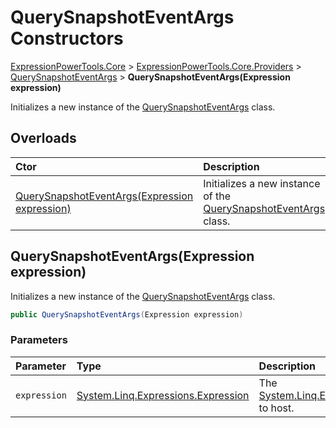 ﻿# QuerySnapshotEventArgs Constructors

[ExpressionPowerTools.Core](ExpressionPowerTools.Core.a.md) > [ExpressionPowerTools.Core.Providers](ExpressionPowerTools.Core.Providers.n.md) > [QuerySnapshotEventArgs](ExpressionPowerTools.Core.Providers.QuerySnapshotEventArgs.cs.md) > **QuerySnapshotEventArgs(Expression expression)**

Initializes a new instance of the [QuerySnapshotEventArgs](ExpressionPowerTools.Core.Providers.QuerySnapshotEventArgs.cs.md) class.

## Overloads

| Ctor | Description |
| :-- | :-- |
| [QuerySnapshotEventArgs(Expression expression)](#ctor-0) | Initializes a new instance of the [QuerySnapshotEventArgs](ExpressionPowerTools.Core.Providers.QuerySnapshotEventArgs.cs.md) class. |

<a name="#ctor-0"></a>
## QuerySnapshotEventArgs(Expression expression)

Initializes a new instance of the [QuerySnapshotEventArgs](ExpressionPowerTools.Core.Providers.QuerySnapshotEventArgs.cs.md) class.

```csharp
public QuerySnapshotEventArgs(Expression expression)
```

### Parameters

| Parameter | Type | Description |
| :-- | :-- | :-- |
| `expression` | [System.Linq.Expressions.Expression](https://docs.microsoft.com/dotnet/api/system.linq.expressions.expression) | The [System.Linq.Expressions.Expression](https://docs.microsoft.com/dotnet/api/system.linq.expressions.expression) to host. |


